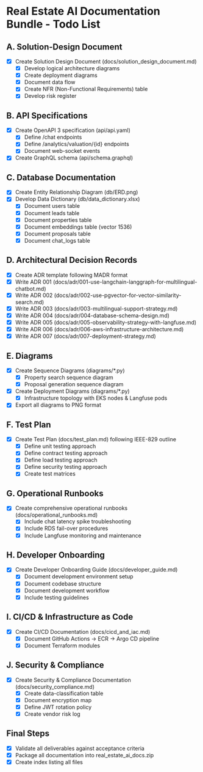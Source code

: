 # Real Estate AI Documentation Bundle - Todo List

## A. Solution-Design Document
- [x] Create Solution Design Document (docs/solution_design_document.md)
  - [x] Develop logical architecture diagrams
  - [x] Create deployment diagrams
  - [x] Document data flow
  - [x] Create NFR (Non-Functional Requirements) table
  - [x] Develop risk register

## B. API Specifications
- [x] Create OpenAPI 3 specification (api/api.yaml)
  - [x] Define /chat endpoints
  - [x] Define /analytics/valuation/{id} endpoints
  - [x] Document web-socket events
- [x] Create GraphQL schema (api/schema.graphql)

## C. Database Documentation
- [x] Create Entity Relationship Diagram (db/ERD.png)
- [x] Develop Data Dictionary (db/data_dictionary.xlsx)
  - [x] Document users table
  - [x] Document leads table
  - [x] Document properties table
  - [x] Document embeddings table (vector 1536)
  - [x] Document proposals table
  - [x] Document chat_logs table

## D. Architectural Decision Records
- [x] Create ADR template following MADR format
- [x] Write ADR 001 (docs/adr/001-use-langchain-langgraph-for-multilingual-chatbot.md)
- [x] Write ADR 002 (docs/adr/002-use-pgvector-for-vector-similarity-search.md)
- [x] Write ADR 003 (docs/adr/003-multilingual-support-strategy.md)
- [x] Write ADR 004 (docs/adr/004-database-schema-design.md)
- [x] Write ADR 005 (docs/adr/005-observability-strategy-with-langfuse.md)
- [x] Write ADR 006 (docs/adr/006-aws-infrastructure-architecture.md)
- [x] Write ADR 007 (docs/adr/007-deployment-strategy.md)

## E. Diagrams
- [x] Create Sequence Diagrams (diagrams/*.py)
  - [x] Property search sequence diagram
  - [x] Proposal generation sequence diagram
- [x] Create Deployment Diagrams (diagrams/*.py)
  - [x] Infrastructure topology with EKS nodes & Langfuse pods
- [x] Export all diagrams to PNG format

## F. Test Plan
- [x] Create Test Plan (docs/test_plan.md) following IEEE-829 outline
  - [x] Define unit testing approach
  - [x] Define contract testing approach
  - [x] Define load testing approach
  - [x] Define security testing approach
  - [x] Create test matrices

## G. Operational Runbooks
- [x] Create comprehensive operational runbooks (docs/operational_runbooks.md)
  - [x] Include chat latency spike troubleshooting
  - [x] Include RDS fail-over procedures
  - [x] Include Langfuse monitoring and maintenance

## H. Developer Onboarding
- [x] Create Developer Onboarding Guide (docs/developer_guide.md)
  - [x] Document development environment setup
  - [x] Document codebase structure
  - [x] Document development workflow
  - [x] Include testing guidelines

## I. CI/CD & Infrastructure as Code
- [x] Create CI/CD Documentation (docs/cicd_and_iac.md)
  - [x] Document GitHub Actions → ECR → Argo CD pipeline
  - [x] Document Terraform modules

## J. Security & Compliance
- [x] Create Security & Compliance Documentation (docs/security_compliance.md)
  - [x] Create data-classification table
  - [x] Document encryption map
  - [x] Define JWT rotation policy
  - [x] Create vendor risk log

## Final Steps
- [x] Validate all deliverables against acceptance criteria
- [x] Package all documentation into real_estate_ai_docs.zip
- [x] Create index listing all files
